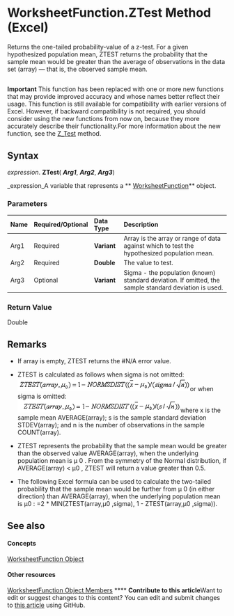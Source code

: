 
# WorksheetFunction.ZTest Method (Excel)

Returns the one-tailed probability-value of a z-test. For a given hypothesized population mean, ZTEST returns the probability that the sample mean would be greater than the average of observations in the data set (array) — that is, the observed sample mean.


## 


**Important**  This function has been replaced with one or more new functions that may provide improved accuracy and whose names better reflect their usage. This function is still available for compatibility with earlier versions of Excel. However, if backward compatibility is not required, you should consider using the new functions from now on, because they more accurately describe their functionality.For more information about the new function, see the  [Z_Test](86c2af95-965f-f249-7775-65ff5c41785d.md) method.


## Syntax

 _expression_. **ZTest**( **_Arg1_**,  **_Arg2_**,  **_Arg3_**)

 _expression_A variable that represents a  ** [WorksheetFunction](7b1d5639-363d-632c-2cf0-2232562646b6.md)** object.


### Parameters



|**Name**|**Required/Optional**|**Data Type**|**Description**|
|:-----|:-----|:-----|:-----|
|Arg1|Required| **Variant**|Array is the array or range of data against which to test the hypothesized population mean.|
|Arg2|Required| **Double**| The value to test.|
|Arg3|Optional| **Variant**|Sigma - the population (known) standard deviation. If omitted, the sample standard deviation is used.|

### Return Value

Double


## Remarks




- If array is empty, ZTEST returns the #N/A error value.
    
- ZTEST is calculated as follows when sigma is not omitted:
![](images/awfztest_ZA06051270.gif)or when sigma is omitted: 
![](images/awfztsta_ZA06054798.gif)where x is the sample mean AVERAGE(array); s is the sample standard deviation STDEV(array); and n is the number of observations in the sample COUNT(array). 
    
- ZTEST represents the probability that the sample mean would be greater than the observed value AVERAGE(array), when the underlying population mean is μ 0 . From the symmetry of the Normal distribution, if AVERAGE(array) < μ0 , ZTEST will return a value greater than 0.5.
    
- The following Excel formula can be used to calculate the two-tailed probability that the sample mean would be further from μ 0 (in either direction) than AVERAGE(array), when the underlying population mean is μ0 : =2 * MIN(ZTEST(array,μ0 ,sigma), 1 - ZTEST(array,μ0 ,sigma)).
    

## See also


#### Concepts


 [WorksheetFunction Object](7b1d5639-363d-632c-2cf0-2232562646b6.md)
#### Other resources


 [WorksheetFunction Object Members](6811ca87-4b53-0bff-88c9-30bf7497879a.md)
****   **Contribute to this article**Want to edit or suggest changes to this content? You can edit and submit changes to  [this article](https://github.com/jhershey00/VBA_Excel_Test/OpenXMLCon/articles/24d85668-2502-14b5-73b7-24a5dae7c332.md) using GitHub.

